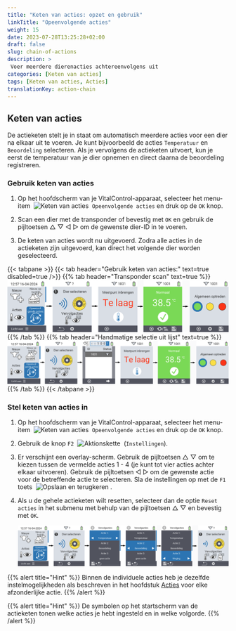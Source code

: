 ```yaml
---
title: "Keten van acties: opzet en gebruik"
linkTitle: "Opeenvolgende acties"
weight: 15
date: 2023-07-28T13:25:28+02:00
draft: false
slug: chain-of-actions
description: >
 Voer meerdere dierenacties achtereenvolgens uit
categories: [Keten van acties]
tags: [Keten van acties, Acties]
translationKey: action-chain
---
```

## Keten van acties

De actieketen stelt je in staat om automatisch meerdere acties voor een dier na elkaar uit te voeren. Je kunt bijvoorbeeld de acties `Temperatuur` en `Beoordeling` selecteren. Als je vervolgens de actieketen uitvoert, kun je eerst de temperatuur van je dier opnemen en direct daarna de beoordeling registreren.

### Gebruik keten van acties

1. Op het hoofdscherm van je VitalControl-apparaat, selecteer het menu-item &nbsp;<img src="/icons/actions/action-chain.svg" width="35" align="bottom" alt="Keten van acties" />&nbsp; `Opeenvolgende acties` en druk op de `OK` knop.

2. Scan een dier met de transponder of bevestig met `OK` en gebruik de pijltoetsen △ ▽ ◁ ▷ om de gewenste dier-ID in te voeren.

3. De keten van acties wordt nu uitgevoerd. Zodra alle acties in de actieketen zijn uitgevoerd, kan direct het volgende dier worden geselecteerd.

{{< tabpane >}}
{{< tab header="Gebruik keten van acties:" text=true disabled=true />}}
{{% tab header="Transponder scan" text=true %}}
 ![VitalControl: Menu keten van acties](images/chainofactions-scan.png "Keten van acties")
{{% /tab %}}
{{% tab header="Handmatige selectie uit lijst" text=true %}}
 ![VitalControl: Menu keten van acties](images/chainofactions.png "Keten van acties")
{{% /tab %}}
{{< /tabpane >}}

### Stel keten van acties in

1. Op het hoofdscherm van je VitalControl-apparaat, selecteer het menu-item &nbsp;<img src="/icons/actions/action-chain.svg" width="35" align="bottom" alt="Keten van acties" />&nbsp; `Opeenvolgende acties` en druk op de `OK` knop.

2. Gebruik de knop `F2` &nbsp;<img src="/icons/gear.svg" width="25" align="bottom" alt="Aktionskette" />&nbsp; (`Instellingen`).

3. Er verschijnt een overlay-scherm. Gebruik de pijltoetsen △ ▽ om te kiezen tussen de vermelde acties 1 - 4 (je kunt tot vier acties achter elkaar uitvoeren). Gebruik de pijltoetsen ◁ ▷ om de gewenste actie voor de betreffende actie te selecteren. Sla de instellingen op met de `F1` toets &nbsp;<img src="/icons/footer/save_exit.svg" width="65" align="bottom" alt="Opslaan en terugkeren" />&nbsp;.

4. Als u de gehele actieketen wilt resetten, selecteer dan de optie `Reset acties` in het submenu met behulp van de pijltoetsen △ ▽ en bevestig met `OK`.

    ![VitalControl: Menu chain of actions](images/setchainofactions.png "Set chain of actions")

{{% alert title="Hint" %}}
Binnen de individuele acties heb je dezelfde instelmogelijkheden als beschreven in het hoofdstuk [Acties](../acties) voor elke afzonderlijke actie.
{{% /alert %}}

{{% alert title="Hint" %}}
De symbolen op het startscherm van de actieketen tonen welke acties je hebt ingesteld en in welke volgorde.
{{% /alert %}}
